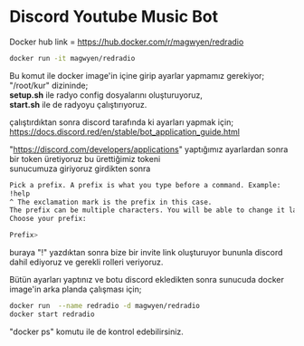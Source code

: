 # Discord Youtube Music Bot

Docker hub link = https://hub.docker.com/r/magwyen/redradio
```bash
docker run -it magwyen/redradio
```
Bu komut ile docker image'in içine girip ayarlar yapmamız gerekiyor;<br>
"/root/kur" dizininde;<br>
 <b>setup.sh</b> ile radyo config dosyalarını oluşturuyoruz,<br>
 <b>start.sh</b> ile de radyoyu çalıştırıyoruz.<br>

çalıştırdıktan sonra discord tarafında ki ayarları yapmak için;<br>
https://docs.discord.red/en/stable/bot_application_guide.html <br>

"https://discord.com/developers/applications" yaptığımız ayarlardan sonra bir token üretiyoruz bu ürettiğimiz tokeni<br>
sunucumuza giriyoruz girdikten sonra
```bash
Pick a prefix. A prefix is what you type before a command. Example:
!help
^ The exclamation mark is the prefix in this case.
The prefix can be multiple characters. You will be able to change it later and add more of them.
Choose your prefix:

Prefix>
```
buraya "!" yazdıktan sonra bize bir invite link oluşturuyor bununla discord dahil ediyoruz ve gerekli rolleri veriyoruz.<br>

Bütün ayarları yaptınız ve botu discord ekledikten sonra sunucuda docker image'in arka planda çalışması için;<br>
```bash
docker run  --name redradio -d magwyen/redradio
docker start redradio
```
"docker ps" komutu ile de kontrol edebilirsiniz.

